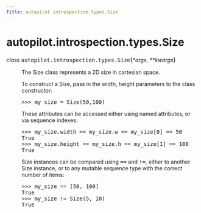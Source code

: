 ```yaml
---
Title: autopilot.introspection.types.Size
---
```


# autopilot.introspection.types.Size

<dl class="class">
<dt id="autopilot.introspection.types.Size">
<em class="property">class </em><tt class="descclassname">autopilot.introspection.types.</tt><tt class="descname">Size</tt><big>(</big><em>*args</em>, <em>**kwargs</em><big>)</big><a class="reference internal" href="#Size"></a><a class="headerlink" href="#autopilot.introspection.types.Size" title="Permalink to this definition"></a></dt>
<dd><p>The Size class represents a 2D size in cartesian space.</p>
<p>To construct a Size, pass in the width, height parameters to the class
constructor:</p>
<pre><span class="gp">&gt;&gt;&gt; </span><span class="n">my_size</span> <span class="o">=</span> <span class="n">Size</span><span class="p">(</span><span class="mi">50</span><span class="p">,</span><span class="mi">100</span><span class="p">)</span>
</pre>
<p>These attributes can be accessed either using named attributes, or via
sequence indexes:</p>
<pre><span class="gp">&gt;&gt;&gt; </span><span class="n">my_size</span><span class="o">.</span><span class="n">width</span> <span class="o">==</span> <span class="n">my_size</span><span class="o">.</span><span class="n">w</span> <span class="o">==</span> <span class="n">my_size</span><span class="p">[</span><span class="mi">0</span><span class="p">]</span> <span class="o">==</span> <span class="mi">50</span>
<span class="go">True</span>
<span class="gp">&gt;&gt;&gt; </span><span class="n">my_size</span><span class="o">.</span><span class="n">height</span> <span class="o">==</span> <span class="n">my_size</span><span class="o">.</span><span class="n">h</span> <span class="o">==</span> <span class="n">my_size</span><span class="p">[</span><span class="mi">1</span><span class="p">]</span> <span class="o">==</span> <span class="mi">100</span>
<span class="go">True</span>
</pre>
<p>Size instances can be compared using <tt class="docutils literal"><span class="pre">==</span></tt> and <tt class="docutils literal"><span class="pre">!=</span></tt>, either to another
Size instance, or to any mutable sequence type with the correct number of
items:</p>
<pre><span class="gp">&gt;&gt;&gt; </span><span class="n">my_size</span> <span class="o">==</span> <span class="p">[</span><span class="mi">50</span><span class="p">,</span> <span class="mi">100</span><span class="p">]</span>
<span class="go">True</span>
<span class="gp">&gt;&gt;&gt; </span><span class="n">my_size</span> <span class="o">!=</span> <span class="n">Size</span><span class="p">(</span><span class="mi">5</span><span class="p">,</span> <span class="mi">10</span><span class="p">)</span>
<span class="go">True</span>
</pre>
</dd></dl>

